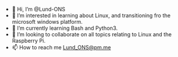 - 👋 Hi, I’m @Lund-ONS
- 👀 I’m interested in learning about Linux, and transitioning fro the microsoft windows platform.
- 🌱 I’m currently learning Bash and Python3.
- 💞️ I’m looking to collaborate on all topics relating to Linux and the Raspberry Pi.
- 📫 How to reach me Lund_ONS@pm.me

<!---
Lund-ONS/Lund-ONS is a ✨ special ✨ repository because its `README.md` (this file) appears on your GitHub profile.
You can click the Preview link to take a look at your changes.
--->

